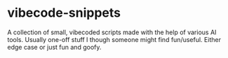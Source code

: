 # vibecode-snippets
A collection of small, vibecoded scripts made with the help of various AI tools. Usually one-off stuff I though someone might find fun/useful. Either edge case or just fun and goofy.
